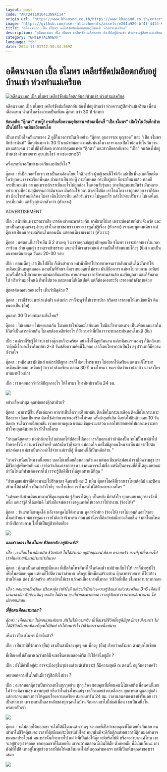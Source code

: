 ```yaml
---
layout: post
code: "ART2411010413N9XI14"
origin_url: "https://www.khaosod.co.th/https://www.khaosod.co.th/entertainment/news_9485696"
image: "https://github.com/user-attachments/assets/e201a929-bf4f-4424-9d65-6de3c32264e4"
title: "อดีตนางเอก เปิ้ล ชไมพร เคลียร์ชัดปมลือตกอับอยู่บ้านเช่า ห่วงทำแม่เครียด"
description: "อดีตนางเอก เปิ้ล ชไมพร เคลียร์ชัดปมลือตกอับ ต้องไปอยู่บ้านเช่า ห่วงความรู้สึกทำแม่เครียด เพื่อนเดือดแทน น้ำตาไหลซึ้งความเป็นเพื่อน ตุ๊กตา กว่า 30 ปี รักมาก"
category: "ENTERTAINMENT"
language: "th"
date: 2024-11-01T12:50:44.569Z
---
```


# อดีตนางเอก เปิ้ล ชไมพร เคลียร์ชัดปมลือตกอับอยู่บ้านเช่า ห่วงทำแม่เครียด

[![อดีตนางเอก เปิ้ล ชไมพร เคลียร์ชัดปมลือตกอับอยู่บ้านเช่า ห่วงทำแม่เครียด](https://www.khaosod.co.th/wpapp/uploads/2024/11/plekuizabshow111679998.jpg "อดีตนางเอก เปิ้ล ชไมพร เคลียร์ชัดปมลือตกอับอยู่บ้านเช่า ห่วงทำแม่เครียด")](https://www.khaosod.co.th/wpapp/uploads/2024/11/plekuizabshow111679998.jpg)

อดีตนางเอก เปิ้ล ชไมพร เคลียร์ชัดปมลือตกอับ ต้องไปอยู่บ้านเช่า ห่วงความรู้สึกทำแม่เครียด เพื่อนเดือดแทน น้ำตาไหลซึ้งความเป็นเพื่อน ตุ๊กตา กว่า 30 ปี รักมาก

**ย้อนอดีต “ตุ๊กตา” สายบู๊! กระทืบเพื่อความยุติธรรม พร้อมเพื่อนซี้ “เปิ้ล ชไมพร” เปิดใจในวัยเด็กป่วยเป็นโปลิโอ จนมีผลถึงตอนโต**

เป็นการเปิดใจครั้งแรกของ 2 คู่ซี้ในวงการบันเทิงอย่าง “ตุ๊กตา อุบลวรรณ บุญรอด” และ “เปิ้ล ชไมพร สิทธิวรนันท์” ที่คบกันมากว่า 30 ปี มาเม้าท์มอยความสัมพันธ์ในวงการ และเปิดใจย้อนวัยในวันวานของแต่ละคน รวมไปถึงอัปเดต อาการล่าสุดของพ่อ “ตุ๊กตา” และข่าวลือตกอับของ “เปิ้ล” จนต้องไปอยู่บ้านเช่า ผ่านรายการ คุยแซ่บโชว์ ทางช่องone31

ครั้งแรกที่เจอกันต่างมองกันและกันยังไง ?

ตุ๊กตา : พี่เปิ้ลเจอครั้งแรก เขาเป็นคนอ่อนโยน ใจดี น่ารัก ผู้หญิงคนนี้ใจดีจัง แม้เป็นพี่นะ แต่ก็ยกมือไหว้ทุกคน เขาจะเรียกพี่หมด ส่วนเราเป็นสายบู๊ กระทืบหมด กระทืบผู้ชาย ก็กระทืบมาแล้ว ทอมก็กระทืบมาแล้ว สาเหตุเพราะถ้าเราเห็นอะไรไม่ถูกต้อง ในตอนวัยรุ่นนะ บางทีกฎหมายมันช้า มันหลายอย่าง บางทีความยุติธรรมกว่ามันจะมา มันต้องใช้เวลา ถ้าเราไม่ผิด เราโดนโกง เราถูกหลอก เราก็ต้องทำ มีอะไรพร้อมมีเรื่อง ไม่ด่า เดินไปกระทืบ เคลียร์แล้วจบ ไม่พูดอะไร แล้วไปจ่ายปรับจบ ไม่เคยโดนกระทืบกลับ แต่ธัญญ่าน่ากลัวกว่า (หัวเราะ)

ADVERTISEMENT

เปิ้ล : สนิทกันเพราะรถเราเสีย เราต้องถ่ายละครด้วยกัน อาศัยรถไปมา เพราะต้องถ่ายที่ต่างจังหวัด และเขาเป็นคนพูดตรงๆ ง่ายๆ เข้าใจภาษาของเรา เพราะเราพูดไม่รู้เรื่อง (หัวเราะ) เราชอบพูดคนเดียว แต่ตุ๊กเขาเป็นคนอารมณ์ร้อนในตอนนั้น แต่ตอนนี้เราแรงกว่า (หัวเราะ)

ตุ๊กตา : แต่ตอนนี้เราใจเย็น มี 2 สาเหตุ 1 มาจากคุณธัญญ่ากับคุณเปิ้ล ชไมพร เขาจะปลอบเราในเวลาเราร้อน ส่วนคุณญ่า ชวนเราเข้าธรรมะ แนะนำให้เราสวดมนต์ ส่วนเปิ้ลใจร้อนแบบโก๊ะๆ (ยิ้ม) และเป็นคนชอบเดินสะดุด วันละ 20-30 รอบ

เปิ้ล : ตอนเด็กๆ เราเป็นโปลิโอ ก็เดินลำบาก หม่าม๊าก็พาไปกายภาพจนเรากลับมาเดินได้ มันทำให้เหมือนเดินสะดุดตลอด ตอนนั้นที่รักษา คือเราหยอดยาไม่ครบ มันก็มีอาการ แม่พาไปกายภาพ อาทิตย์ละครั้งที่ต้องไปกายภาพ แต่พอกลับมาบ้าน กายภาพเอง เอาจักรยานสามล้อ แม่จับผูกขา และก็จับลากไป หรือว่าหมอไหนดี ก็พาไปนวด และตอนนี้ก็เดินปกติ แต่ก็ต้องคอยระวัง เราออกกำลังกายด้วย

ตุ๊กตาต้องคอยสอนอะไร เห็นว่ามีดุด้วย ?

ตุ๊กตา : เราก็ช่วยแนะนำแต่งตัว แต่งหน้า เราก็จะดุว่าให้เขาทาปาก กรีดตา เราสอนให้เขาเขียนคิ้ว ติดขนตาเป็น (ยิ้ม)

ดูแลมา 30 ปี เคยทะเลาะกันไหม?

ตุ๊กตา : ไม่เคยเลย ไม่เคยงอนกัน ไม่เคยเข้าใจผิดอะไรกันเลย ไม่มีอะไรบาดหมาง เป็นเพื่อนคนแรกในชีวิตที่เป็นดาราด้วยกัน ไม่เคยต้องเคลียร์อะไร ก็ยังถามว่าพี่เปิ้ล เราจะทะเลาะกันตอนไหนดี (ยิ้ม)

เปิ้ล : แต่เราก็รับรู้ได้ว่าบางช่วงตุ๊กเขาก็จะเครียด อย่างไม่ได้คุยกันนาน แต่เหมือนเรานอนๆ ก็นึกถึงเขาว่าตุ๊กมีเรื่องอะไรหรือเปล่า 2-3 วันสลัดความคิดนี้ไม่ออก เราก็เลยโทรหาว่าเป็นไง สรุปว่าเขาก็มีความกังวลใจ

ตุ๊กตา : เหมือนเขามีเซ้นส์ แต่เรามีปัญหา เราก็ไม่เคยโทรหาเขา ไม่อยากให้เครียด แต่นางก็โทรมาเหมือนผีหลอก เหมือนรู้ว่าเรากำลังเครียด ตลอด 30 ปี นางโทรมา จนเราคิดว่านางน่ากลัว นางส่งใครตามมาหรือเปล่า

เปิ้ล : เราเคยบอกว่าถ้ามีปัญหาอะไร ให้โทรมา โทรศัพท์เราเปิด 24 ชม.

[![](https://www.khaosod.co.th/wpapp/uploads/2024/11/plekuizabshow111674.jpg)](https://www.khaosod.co.th/wpapp/uploads/2024/11/plekuizabshow111674.jpg)

อย่างเรื่องล่าสุด คุณพ่อของตุ๊กตาป่วย?

ตุ๊กตา : อาการดีขึ้น ตั้งแต่เมษา อาการเป็นไตวายเฉียบพลัน ติดเชื้อในกระแสเลือด ติดเชื้อในกระเพาะปัสสาวะ เลือดเป็นกรด ต้องใช้คำว่าแทบจะเอาชีวิตไม่รอด ครั้งล่าสุดที่เกิด คือพ่อไม่กินข้าวเลย 10 วันติดต่อ จนไตวายเฉียบพลัน เราพยายามดูแล แต่แม่เชิญพระมาสวด บอกให้ปล่อยพ่อไปเถอะเพราะพ่อหัวใจหยุดเต้นมาแล้ว หัวใจสโตรก

“ล่าสุดเฉียดตาย พ่อกำลังจะไป แม่บอกให้ปล่อยไปเถอะ เราก็บอกแม่ว่าถ้าต้องปั๊ม จะไม่ปั๊ม แต่ถ้าไปรักษาครั้งนี้ ความหวังจะริบหรี่ แต่ถ้ามีหวังก็จะทำ แม่ถอดใจ แต่ไม่มีลูกคนไหนจะเห็นพ่อจากไปต่อหน้าต่อตา แม่เขาเป็นห่วงค่าใช้จ่าย แต่เราก็สู้ ซึ่งตอนนี้ก็เป็นหลักล้าน ”

“ถามว่าเหนื่อยไหม เหนื่อยนะ บอกไม่เหนื่อยคือหลอกตัวเอง แต่พอเห็นหน้าพ่อแม่ เราก็มีความสุข เรามีชีวิตอยู่เพื่อพ่อกับแม่ เราคิดว่าเกิดมาจากกรรม บางคนอาจจะไม่เชื่อ แต่นี่เป็นกรรมที่ดีที่ได้ดูแลพ่อแม่ ถ้าวันไหนที่ท่านต้องจากไป เราจะรู้สึกดีที่เราได้ดูแลท่านดีที่สุด ”

“ส่วนคุณแม่เราก็ต้องพาแม่ไปรักษาตา ฉีดยาเข็มละ 3 หมื่น ตุ๊กตาโชคดีที่เวลาเราโพสต์คลิป และมีคนเข้ามาให้กำลังใจ เป็นกำลังใจดีๆ จากโซเซียล เราโพสต์ไม่ได้ต้องการอวดใคร ”

“แต่พอหลังบ้านมีคนมาถามวิธีดูแลคุณพ่อ รู้สึกเราได้บุญ เป็นพลัง มีกำลังใจ ทุกคนอยากถูกรางวัลที่หนึ่ง แต่เรารู้สึกได้แฟนดี ไม่รังเกียจพ่อเรา เขาดูแลพ่อให้เวลาเราไปทำงาน (ร้องไห้)”

ตุ๊กตา : วันแรกที่เขาพูดได้ หลังจากพูดไม่ได้มานาน พูดว่าหิวข้าว (ร้องไห้) เขาไม่ยอมกินอะไรเลย ตั้งแต่ป่วยมา พอเขาพูดมา เรายังคิดว่าจริงเหรอ ก่อนหน้านี้เราก็คิดว่าพ่อมีภาวะลืมกลืน จากสโตกไหม กำลังฝึกกายภาพ ไม่ให้เป็นผู้ป่วยติดเตียง

[![](https://www.khaosod.co.th/wpapp/uploads/2024/11/plekuizabshow111672.jpg)](https://www.khaosod.co.th/wpapp/uploads/2024/11/plekuizabshow111672.jpg)

_**และข่าวของ เปิ้ล ชไมพร ชีวิตตกอับ อยู่ห้องเช่า?**_

_เปิ้ล : เราก็ตกใจเหมือนกัน ชีวิตปกติ ไม่ได้ลำบาก อยู่กับคุณแม่ พี่ชาย ครอบครัว บางทีรูปที่เขาลงไป เราก็แค่ถ่ายกับแม่บ้านเท่านั้นเอง_

ตุ๊กตา : ตุ๊กตาเป็นคนถ่ายรูปนั้นเอง พี่เปิ้ลลืมโทรศัพท์ไว้ในห้องน้ำ แม่บ้านเก็บไว้ให้ เราก็ถ่ายรูปไว้ เพื่อโพสต์ขอบคุณ แต่คนก็ไปตีความว่าลำบาก หรือรูปที่เหมือนสร้างบ้าน ตุ๊กตาทำรายการ ก็ไปสร้างบ้านให้คน ต้องไปก่อสร้าง สร้างบ้านให้เขา แล้วคนก็เอาภาพนี้มาลง ว่าชีวิตพี่เปิ้ล ชไมพรลำบากมากเลย

_เปิ้ล : ตอนแรกก็เครียด ปรึกษาตุ๊กว่ายังไงดี แต่เราก็เป็นห่วงความรู้สึกแม่ กลัวเขาเครียด 3-6 เดือนก็เอามาลงอีก กับข่าวเดิมๆ ตกอับ ไม่มีงาน เราก็ถ่ายละครตลอด เราอยู่กับแม่ เราเกาะแม่แน่นมาก ไม่ปล่อยแม่เลย_

_**พี่ตุ๊กตาเดือดแทนเลย ?**_

_ตุ๊กตา : เดือดแทน ไปตอบเมนต์แทน มันไม่ใช่ความจริง พี่เปิ้ลเขามีชีวิตที่อยู่ดีมีสุข มีการ มีงานทำ ไม่ได้มีชีวิตที่แย่เหมือนที่คุณไปพิมพ์ ทำให้คนเข้าใจว่าชีวิตดาราคนนี้แย่มาก_

เห็นว่า เปิ้ล ชไมพร มีสามีแล้ว?

เปิ้ล : เป็นสามีที่รักมาก (ยิ้ม) เขาเป็นสามีของทุกๆ คน พี่กงยู (ยิ้ม) เรียกว่าคลั่งมาก ตามทุกโซเซียล

พี่เปิ้ลเคยให้สัมภาษณ์ว่าชาตินึ้จะขอขึ้นคานตลอดชีวิต ยังใช้คำนี้อยู่มั้ย ?

เปิ้ล : ยังใช้คำนี้อยู่ค่ะ อาจจะมีลงๆขึ้นๆบ้างแล้วแต่(หัวเราะ) ก็มีความสุขดี ณ ตอนนี้ อยู่กับครอบครัว

เคยบอกความในใจกันมั้ยว่ารู้สึกยังไงบ้าง ?

เปิ้ล : อยากบอกตุ๊กว่าเป็นห่วงเขาในทุกๆอย่าง ทุกๆเรื่อง ขอบคุณที่เพื่อนคนนี้ไม่เคยทิ้งเพื่อนคนนี้เลย ไม่ว่าจะมีความสุข ความทุกข์ หรือว่าในช่วงไหนแย่ๆ เขาก็จะคอยช่วยเหลือเรา สุขภาพเขาดูแลอยู่แล้วแต่อยากจะบอกเขาว่าให้ดูแลเรื่องความเครียด สมองเขารัน 24 ชม. เวลานอนสมองเขายังรันเลย เราเป็นห่วงเขา เพราะเขาเป็นเสาหลักของทุกๆคนในบ้าน รักมาก เขาไม่ใช่แค่เพื่อน เขาเป็นหนึ่งในครอบครัวเรา

[![](https://www.khaosod.co.th/wpapp/uploads/2024/11/plekuizabshow111671.jpg)](https://www.khaosod.co.th/wpapp/uploads/2024/11/plekuizabshow111671.jpg)

ตุ๊กตา : จะไม่ค่อยได้บอกเขา จะไม่ได้มีโมเมนต์หวานๆ จะบอกพี่เปิ้ลว่าขอบคุณที่ไม่เคยทิ้งกันเลย คนเข้ามาในชีวิตตุ๊กเยอะ เวลาที่ตุ๊กมีผลประโยชน์กับใคร คนๆนั้นก็จะดีกับตุ๊กแต่พอเวลาที่ตุ๊กหมดอำนาจ หมดผลประโยชน์ คนเหล่านั้นก็จะหายไป แต่ว่าพี่เปิ้ลต่อให้ตุ๊กจะมีหรือไม่มี หรือจะลำบากแค่ไหน เขาจะอยู่ข้างๆเราตลอด ขอบคุณเขาที่ไม่เคยทิ้ง เขาจะถามตลอด มีเงินใช้มั้ย ตังค์พอมั้ย พี่มีเงินเก็บนะ เอาตังค์พี่ไปสิ เขาอยู่ในทุกช่วงเวลาที่ต่อให้คนอื่นมองไม่เห็นคุณค่าของเรา แต่พี่เปิ้ลเห็นคุณค่าของเราเสมอ

[![](https://www.khaosod.co.th/wpapp/uploads/2024/11/plekuizabshow111673.jpg)](https://www.khaosod.co.th/wpapp/uploads/2024/11/plekuizabshow111673.jpg)